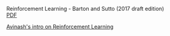 Reinforcement Learning - Barton and Sutto (2017 draft edition)</br>
[PDF](https://webdocs.cs.ualberta.ca/~sutton/book/bookdraft2016sep.pdf)

[Avinash's intro on Reinforcement Learning](https://ummavi.github.io/)
